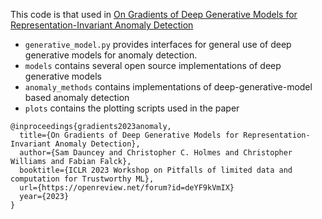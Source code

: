 This code is that used in 
[On Gradients of Deep Generative Models for Representation-Invariant Anomaly Detection](https://openreview.net/forum?id=deYF9kVmIX)

- `generative_model.py` provides interfaces for general use of deep generative models for anomaly detection.
- `models` contains several open source implementations of deep generative models
- `anomaly_methods` contains implementations of deep-generative-model based anomaly detection
- `plots` contains the plotting scripts used in the paper

```
@inproceedings{gradients2023anomaly,
  title={On Gradients of Deep Generative Models for Representation-Invariant Anomaly Detection},
  author={Sam Dauncey and Christopher C. Holmes and Christopher Williams and Fabian Falck},
  booktitle={ICLR 2023 Workshop on Pitfalls of limited data and computation for Trustworthy ML},
  url={https://openreview.net/forum?id=deYF9kVmIX}
  year={2023}
}
```